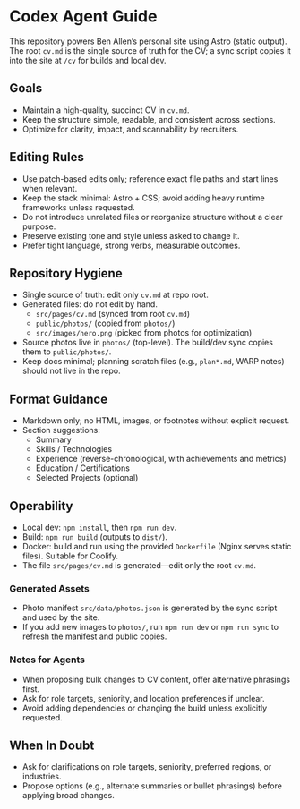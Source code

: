 # Codex Agent Guide

This repository powers Ben Allen’s personal site using Astro (static output). The root `cv.md` is the single source of truth for the CV; a sync script copies it into the site at `/cv` for builds and local dev.

## Goals

- Maintain a high-quality, succinct CV in `cv.md`.
- Keep the structure simple, readable, and consistent across sections.
- Optimize for clarity, impact, and scannability by recruiters.

## Editing Rules

- Use patch-based edits only; reference exact file paths and start lines when relevant.
- Keep the stack minimal: Astro + CSS; avoid adding heavy runtime frameworks unless requested.
- Do not introduce unrelated files or reorganize structure without a clear purpose.
- Preserve existing tone and style unless asked to change it.
- Prefer tight language, strong verbs, measurable outcomes.

## Repository Hygiene

- Single source of truth: edit only `cv.md` at repo root.
- Generated files: do not edit by hand.
  - `src/pages/cv.md` (synced from root `cv.md`)
  - `public/photos/` (copied from `photos/`)
  - `src/images/hero.png` (picked from photos for optimization)
- Source photos live in `photos/` (top-level). The build/dev sync copies them to `public/photos/`.
- Keep docs minimal; planning scratch files (e.g., `plan*.md`, WARP notes) should not live in the repo.

## Format Guidance

- Markdown only; no HTML, images, or footnotes without explicit request.
- Section suggestions:
  - Summary
  - Skills / Technologies
  - Experience (reverse-chronological, with achievements and metrics)
  - Education / Certifications
  - Selected Projects (optional)

## Operability

- Local dev: `npm install`, then `npm run dev`.
- Build: `npm run build` (outputs to `dist/`).
- Docker: build and run using the provided `Dockerfile` (Nginx serves static files). Suitable for Coolify.
- The file `src/pages/cv.md` is generated—edit only the root `cv.md`.

### Generated Assets

- Photo manifest `src/data/photos.json` is generated by the sync script and used by the site.
- If you add new images to `photos/`, run `npm run dev` or `npm run sync` to refresh the manifest and public copies.

### Notes for Agents

- When proposing bulk changes to CV content, offer alternative phrasings first.
- Ask for role targets, seniority, and location preferences if unclear.
- Avoid adding dependencies or changing the build unless explicitly requested.

## When In Doubt

- Ask for clarifications on role targets, seniority, preferred regions, or industries.
- Propose options (e.g., alternate summaries or bullet phrasings) before applying broad changes.
